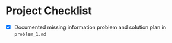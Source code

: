 # Project Checklist

- [x] Documented missing information problem and solution plan in `problem_1.md`
